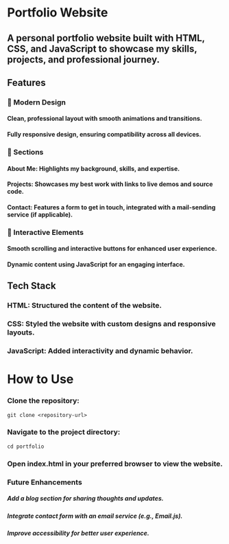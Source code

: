 # Portfolio Website
## A personal portfolio website built with HTML, CSS, and JavaScript to showcase my skills, projects, and professional journey.
## Features
### 🌟 Modern Design
#### Clean, professional layout with smooth animations and transitions.
#### Fully responsive design, ensuring compatibility across all devices.
### 📄 Sections
#### About Me: Highlights my background, skills, and expertise.
#### Projects: Showcases my best work with links to live demos and source code.
#### Contact: Features a form to get in touch, integrated with a mail-sending service (if applicable).
### 🎨 Interactive Elements
#### Smooth scrolling and interactive buttons for enhanced user experience.
#### Dynamic content using JavaScript for an engaging interface.
## Tech Stack
### HTML: Structured the content of the website.
### CSS: Styled the website with custom designs and responsive layouts.
### JavaScript: Added interactivity and dynamic behavior.
# How to Use
### Clone the repository:
    git clone <repository-url>  
### Navigate to the project directory:
    cd portfolio  
### Open index.html in your preferred browser to view the website.

### Future Enhancements
##### Add a blog section for sharing thoughts and updates.
##### Integrate contact form with an email service (e.g., Email.js).
##### Improve accessibility for better user experience.
